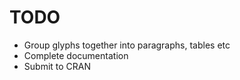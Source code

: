 # TODO

- Group glyphs together into paragraphs, tables etc
- Complete documentation
- Submit to CRAN

